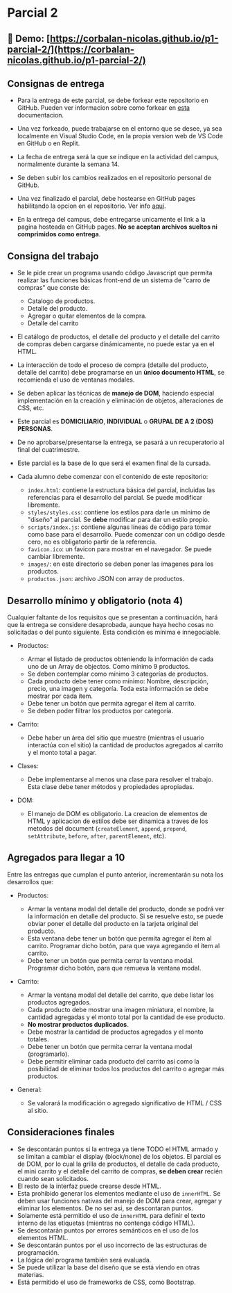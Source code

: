 # Parcial 2

## 📎 Demo: [https://corbalan-nicolas.github.io/p1-parcial-2/](https://corbalan-nicolas.github.io/p1-parcial-2/)

## Consignas de entrega

- Para la entrega de este parcial, se debe forkear este repositorio en GitHub. Pueden ver informacion sobre como forkear en [esta](https://docs.github.com/en/pull-requests/collaborating-with-pull-requests/working-with-forks/fork-a-repo) documentacion.

- Una vez forkeado, puede trabajarse en el entorno que se desee, ya sea localmente en Visual Studio Code, en la propia version web de VS Code en GitHub o en Replit.

- La fecha de entrega será la que se indique en la actividad del campus, normalmente durante la semana 14.

- Se deben subir los cambios realizados en el repositorio personal de GitHub.

- Una vez finalizado el parcial, debe hostearse en GitHub pages habilitando la opcion en el repositorio. Ver info [aqui](https://pages.github.com/?(null)&utm_term=&utm_campaign=&utm_source=adwords&utm_medium=ppc&hsa_acc=7856301356&hsa_cam=20148126406&hsa_grp=&hsa_ad=&hsa_src=x&hsa_tgt=&hsa_kw=&hsa_mt=&hsa_net=adwords&hsa_ver=3&gad_source=1&gclid=Cj0KCQjw_-GxBhC1ARIsADGgDjur6Hd6-PqkqbkymCURxu2ytEboIumdQUzAss0WHkzGmjFVhQJTPT4aAu5hEALw_wcB).

- En la entrega del campus, debe entregarse unicamente el link a la pagina hosteada en GitHub pages. **No se aceptan archivos sueltos ni comprimidos como entrega**.

## Consigna del trabajo

- Se le pide crear un programa usando código Javascript que permita realizar las funciones básicas front-end de un sistema de "carro de compras" que conste de:

    - Catalogo de productos.
    - Detalle del producto.
    - Agregar o quitar elementos de la compra.
    - Detalle del carrito

- El catálogo de productos, el detalle del producto y el detalle del carrito de compras deben cargarse dinámicamente, no puede estar ya en el HTML.

- La interacción de todo el proceso de compra (detalle del producto, detalle del carrito) debe programarse en un **único documento HTML**, se recomienda el uso de ventanas modales.

- Se deben aplicar las técnicas de **manejo de DOM**, haciendo especial implementación en la creación y eliminación de objetos, alteraciones de CSS, etc.

- Este parcial es **DOMICILIARIO**, **INDIVIDUAL** o **GRUPAL DE A 2 (DOS) PERSONAS**.

- De no aprobarse/presentarse la entrega, se pasará a un recuperatorio al final del cuatrimestre.

- Este parcial es la base de lo que será el examen final de la cursada.

- Cada alumno debe comenzar con el contenido de este repositorio:

    - `index.html`: contiene la estructura básica del parcial, incluidas las referencias para el desarrollo del parcial. Se puede modificar libremente.
    - `styles/styles.css`: contiene los estilos para darle un mínimo de "diseño" al parcial. Se **debe** modificar para dar un estilo propio.
    - `scripts/index.js`: contiene algunas líneas de código para tomar como base para el desarrollo. Puede comenzar con un código desde cero, no es obligatorio partir de la referencia.
    - `favicon.ico`: un favicon para mostrar en el navegador. Se puede cambiar libremente.
    - `images/`: en este directorio se deben poner las imagenes para los productos.
    - `productos.json`: archivo JSON con array de productos.

## Desarrollo mínimo y obligatorio (nota 4)

Cualquier faltante de los requisitos que se presentan a continuación, hará que la entrega se considere desaprobada, aunque haya hecho cosas no solicitadas o del punto siguiente. Esta condición es mínima e innegociable.

- Productos:
    - Armar el listado de productos obteniendo la información de cada uno de un Array de objectos. Como mínimo 9 productos.
    - Se deben contemplar como mínimo 3 categorías de productos.
    - Cada producto debe tener como mínimo: Nombre, descripción, precio, una imagen y categoría. Toda esta información se debe mostrar por cada ítem.
    - Debe tener un botón que permita agregar el ítem al carrito.
    - Se deben poder filtrar los productos por categoría.

- Carrito:
    - Debe haber un área del sitio que muestre (mientras el usuario interactúa con el sitio) la cantidad de productos agregados al carrito y el monto total a pagar.

- Clases:
    - Debe implementarse al menos una clase para resolver el trabajo. Esta clase debe tener métodos y propiedades apropiadas.

- DOM:
    - El manejo de DOM es obligatorio. La creacion de elementos de HTML y aplicacion de estilos debe ser dinamica a traves de los metodos del document (`createElement`, `append`, `prepend`, `setAttribute`, `before`, `after`, `parentElement`, etc).  

## Agregados para llegar a 10

Entre las entregas que cumplan el punto anterior, incrementarán su nota los desarrollos que:

- Productos:
    - Armar la ventana modal del detalle del producto, donde se podrá ver la información en detalle del producto. Si se resuelve esto, se puede obviar poner el detalle del producto en la tarjeta original del producto.
    - Esta ventana debe tener un botón que permita agregar el ítem al carrito. Programar dicho botón, para que vaya agregando el ítem al carrito.
    - Debe tener un botón que permita cerrar la ventana modal. Programar dicho botón, para que remueva la ventana modal.

- Carrito:
    - Armar la ventana modal del detalle del carrito, que debe listar los productos agregados.
    - Cada producto debe mostrar una imagen miniatura, el nombre, la cantidad agregadas y el monto total por la cantidad de ese producto.
    - **No mostrar productos duplicados**.
    - Debe mostrar la cantidad de productos agregados y el monto totales.
    - Debe tener un botón que permita cerrar la ventana modal (programarlo).
    - Debe permitir eliminar cada producto del carrito así como la posibilidad de eliminar todos los productos del carrito o agregar más productos.

- General:
    - Se valorará la modificación o agregado significativo de HTML / CSS al sitio.

## Consideraciones finales

- Se descontarán puntos si la entrega ya tiene TODO el HTML armado y se limitan a cambiar el display (block/none) de los objetos. El parcial es de DOM, por lo cual la grilla de productos, el detalle de cada producto, el mini carrito y el detalle del carrito de compras, **se deben crear** recién cuando sean solicitados.
- El resto de la interfaz puede crearse desde HTML.
- Esta prohibido generar los elementos mediante el uso de `innerHTML`. Se deben usar funciones nativas del manejo de DOM para crear, agregar y eliminar los elementos. De no ser asi, se descontaran puntos.
- Solamente está permitido el uso de `innerHTML` para definir el texto interno de las etiquetas (mientras no contenga código HTML).
- Se descontarán puntos por errores semánticos en el uso de los elementos HTML.
- Se descontarán puntos por el uso incorrecto de las estructuras de programación.
- La lógica del programa también será evaluada.
- Se puede utilizar la base del diseño que se está viendo en otras materias.
- Está permitido el uso de frameworks de CSS, como Bootstrap.
